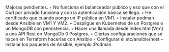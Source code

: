 Mejoras pendientes.
        ◦ No funciona el balanceador público y eso que con el Curl por privado funciona y con la autenticación básica se llega.
        ◦ He certificado que cuando pongo un IP pública en VM1. 
        ◦ Instalar podman desde Ansible en VM1 Y VM2. 
        ◦ Despligue en Kubernetes de un Postgres o un MongoDB con persistencia.
        ◦ Hacer una llamada desde Index.html(Vm1) a una API Rest en MongoDb 0 Postgres. 
        ◦ Ciertas configuaraciones que se hacen en Terraform hacerlas con Ansible
        ◦ Configurar el etc/ansible/host – Instalar los paquetes de Ansible, ejemplo :Podman
          
        
